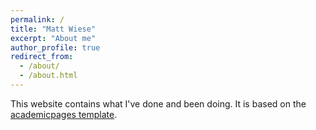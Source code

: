 ```yaml
---
permalink: /
title: "Matt Wiese"
excerpt: "About me"
author_profile: true
redirect_from: 
  - /about/
  - /about.html
---
```


This website contains what I've done and been doing. It is based on the [academicpages template](https://github.com/academicpages/academicpages.github.io). 




